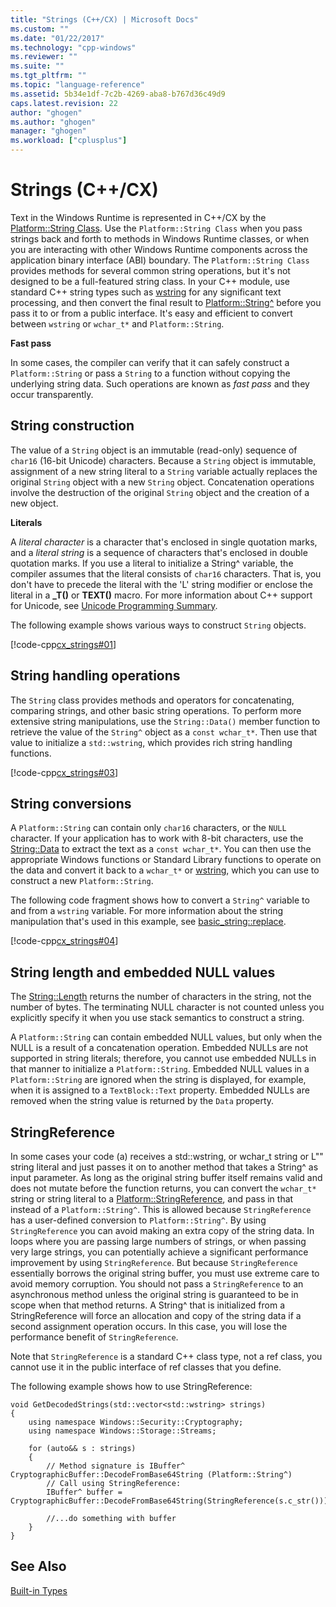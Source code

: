 ```yaml
---
title: "Strings (C++/CX) | Microsoft Docs"
ms.custom: ""
ms.date: "01/22/2017"
ms.technology: "cpp-windows"
ms.reviewer: ""
ms.suite: ""
ms.tgt_pltfrm: ""
ms.topic: "language-reference"
ms.assetid: 5b34e1df-7c2b-4269-aba8-b767d36c49d9
caps.latest.revision: 22
author: "ghogen"
ms.author: "ghogen"
manager: "ghogen"
ms.workload: ["cplusplus"]
---
```

# Strings (C++/CX)
Text in the Windows Runtime is represented in C++/CX by the [Platform::String Class](../cppcx/platform-string-class.md). Use the `Platform::String Class` when you pass strings back and forth to methods in Windows Runtime classes, or when you are interacting with other Windows Runtime components across the application binary interface (ABI) boundary. The `Platform::String Class` provides methods for several common string operations, but it's not designed to be a full-featured string class. In your C++ module, use standard C++ string types such as [wstring](../standard-library/basic-string-class.md) for any significant text processing, and then convert the final result to [Platform::String^](../cppcx/platform-string-class.md) before you pass it to or from a public interface. It's easy and efficient to convert between `wstring` or `wchar_t*` and `Platform::String`.  
  
 **Fast pass**  
  
 In some cases, the compiler can verify that it can safely construct a `Platform::String` or pass a `String` to a function without copying the underlying string data. Such operations are known as *fast pass* and they occur transparently.  
  
## String construction  
 The value of a `String` object is an immutable (read-only) sequence of `char16` (16-bit Unicode) characters. Because a `String` object is immutable, assignment of a new string literal to a `String` variable actually replaces the original `String` object with a new `String` object. Concatenation operations involve the destruction of the original `String` object and the creation of a new object.  
  
 **Literals**  
  
 A *literal character* is a character that's enclosed in single quotation marks, and a *literal string* is a sequence of characters that's enclosed in double quotation marks. If you use a literal to initialize a String^ variable, the compiler assumes that the literal consists of `char16` characters. That is, you don't have to precede the literal with the 'L' string modifier or enclose the literal in a **_T()** or **TEXT()** macro. For more information about C++ support for Unicode, see [Unicode Programming Summary](../text/unicode-programming-summary.md).  
  
 The following example shows various ways to construct `String` objects.  
  
 [!code-cpp[cx_strings#01](../cppcx/codesnippet/CPP/cppcx_strings/class1.cpp#01)]  
  
## String handling operations  
 The `String` class provides methods and operators for concatenating, comparing strings, and other basic string operations. To perform more extensive string manipulations, use the `String::Data()` member function to retrieve the value of the `String^` object as a `const wchar_t*`. Then use that value to initialize a `std::wstring`, which provides rich string handling functions.  
  
 [!code-cpp[cx_strings#03](../cppcx/codesnippet/CPP/cppcx_strings/class1.cpp#03)]  
  
## String conversions  
 A `Platform::String` can contain only `char16` characters, or the `NULL` character. If your application has to work with 8-bit characters, use the [String::Data](../cppcx/platform-string-class.md#data) to extract the text as a `const wchar_t*`. You can then use the appropriate Windows functions or Standard Library functions to operate on the data and convert it back to a `wchar_t*` or [wstring](../standard-library/basic-string-class.md), which you can use to construct a new `Platform::String`.  
  
 The following code fragment shows how to convert a `String^` variable to and from a `wstring` variable. For more information about the string manipulation that's used in this example, see [basic_string::replace](../standard-library/basic-string-class.md#replace).  
  
 [!code-cpp[cx_strings#04](../cppcx/codesnippet/CPP/cppcx_strings/class1.cpp#04)]  
  
## String length and embedded NULL values  
 The [String::Length](../cppcx/platform-string-class.md#length) returns the number of characters in the string, not the number of bytes. The terminating NULL character is not counted unless you explicitly specify it when you use stack semantics to construct a string.  
  
 A `Platform::String` can contain embedded NULL values, but only when the NULL is a result of a concatenation operation. Embedded NULLs are not supported in string literals; therefore, you cannot use embedded NULLs in that manner to initialize a `Platform::String`. Embedded NULL values in a `Platform::String` are ignored when the string is displayed, for example, when it is assigned to a `TextBlock::Text` property. Embedded NULLs are removed when the string value is returned by the `Data` property.  
  
## StringReference  
 In some cases your code (a) receives a std::wstring, or wchar_t string or L"" string literal and just passes it on to another method that takes a String^ as input parameter. As long as the original string buffer itself remains valid and does not mutate before the function returns, you can convert the `wchar_t*` string or string literal to a [Platform::StringReference](../cppcx/platform-stringreference-class.md), and pass in that instead of a `Platform::String^`. This is allowed because `StringReference` has a user-defined conversion to `Platform::String^`. By using `StringReference` you can avoid making an extra copy of the string data. In loops where you are passing large numbers of strings, or when passing very large strings, you can potentially achieve a significant performance improvement by using `StringReference`. But because `StringReference` essentially borrows the original string buffer, you must use extreme care to avoid memory corruption. You should not pass a `StringReference` to an asynchronous method unless the original string is guaranteed to be in scope when that method returns. A String^ that is initialized from a StringReference will force an allocation and copy of the string data if a second assignment operation occurs. In this case, you will lose the performance benefit of `StringReference`.  
  
 Note that `StringReference` is a standard C++ class type, not a ref class, you cannot use it in the public interface of ref classes that you define.  
  
 The following example shows how to use StringReference:  
  
```  
void GetDecodedStrings(std::vector<std::wstring> strings)  
{  
    using namespace Windows::Security::Cryptography;  
    using namespace Windows::Storage::Streams;  
  
    for (auto&& s : strings)  
    {  
        // Method signature is IBuffer^ CryptographicBuffer::DecodeFromBase64String (Platform::String^)  
        // Call using StringReference:  
        IBuffer^ buffer = CryptographicBuffer::DecodeFromBase64String(StringReference(s.c_str()));  
  
        //...do something with buffer  
    }  
}  
```  
  
## See Also  
 [Built-in Types](http://msdn.microsoft.com/en-us/acc196fd-09da-4882-b554-6c94685ec75f)
